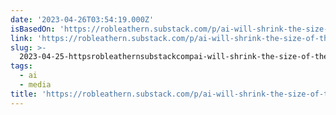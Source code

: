 ```yaml
---
date: '2023-04-26T03:54:19.000Z'
isBasedOn: 'https://robleathern.substack.com/p/ai-will-shrink-the-size-of-the-advertising'
link: 'https://robleathern.substack.com/p/ai-will-shrink-the-size-of-the-advertising'
slug: >-
  2023-04-25-httpsrobleathernsubstackcompai-will-shrink-the-size-of-the-advertising
tags:
  - ai
  - media
title: 'https://robleathern.substack.com/p/ai-will-shrink-the-size-of-the-advertising'
---
```



